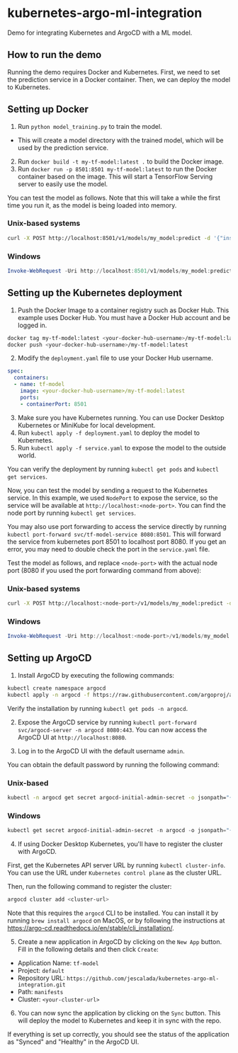# kubernetes-argo-ml-integration
Demo for integrating Kubernetes and ArgoCD with a ML model.

## How to run the demo
Running the demo requires Docker and Kubernetes. First, we need to set the prediction service in a Docker container. Then, we can deploy the model to Kubernetes.

## Setting up Docker
1. Run `python model_training.py` to train the model.
- This will create a model directory with the trained model, which will be used by the prediction service.
2. Run `docker build -t my-tf-model:latest .` to build the Docker image.
3. Run `docker run -p 8501:8501 my-tf-model:latest` to run the Docker container based on the image. This will start a TensorFlow Serving server to easily use the model.

You can test the model as follows. Note that this will take a while the first time you run it, as the model is being loaded into memory.

### Unix-based systems
```bash
curl -X POST http://localhost:8501/v1/models/my_model:predict -d '{"instances": [[0.1, 0.2, 0.3, 0.4, 0.5, 0.6, 0.7, 0.8, 0.9, 1.0]]}'
```

### Windows
```powershell
Invoke-WebRequest -Uri http://localhost:8501/v1/models/my_model:predict -Method POST -Body '{"instances": [[0.1, 0.2, 0.3, 0.4, 0.5, 0.6, 0.7, 0.8, 0.9, 1.0]]}' -ContentType "application/json"
```

## Setting up the Kubernetes deployment
1. Push the Docker Image to a container registry such as Docker Hub. This example uses Docker Hub. You must have a Docker Hub account and be logged in.
```bash
docker tag my-tf-model:latest <your-docker-hub-username>/my-tf-model:latest
docker push <your-docker-hub-username>/my-tf-model:latest
```

2. Modify the `deployment.yaml` file to use your Docker Hub username.
```yaml
spec:
  containers:
  - name: tf-model
    image: <your-docker-hub-username>/my-tf-model:latest
    ports:
    - containerPort: 8501
```

3. Make sure you have Kubernetes running. You can use Docker Desktop Kubernetes or MiniKube for local development.
4. Run `kubectl apply -f deployment.yaml` to deploy the model to Kubernetes.
5. Run `kubectl apply -f service.yaml` to expose the model to the outside world.

You can verify the deployment by running `kubectl get pods` and `kubectl get services`.

Now, you can test the model by sending a request to the Kubernetes service. In this example, we used `NodePort` to expose the service, so the service will be available at `http://localhost:<node-port>`. You can find the node port by running `kubectl get services`.

You may also use port forwarding to access the service directly by running `kubectl port-forward svc/tf-model-service 8080:8501`. This will forward the service from kubernetes port 8501 to localhost port 8080. If you get an error, you may need to double check the port in the `service.yaml` file.

Test the model as follows, and replace `<node-port>` with the actual node port (8080 if you used the port forwarding command from above):

### Unix-based systems
```bash
curl -X POST http://localhost:<node-port>/v1/models/my_model:predict -d '{"instances": [[0.1, 0.2, 0.3, 0.4, 0.5, 0.6, 0.7, 0.8, 0.9, 1.0]]}'
```

### Windows
```powershell
Invoke-WebRequest -Uri http://localhost:<node-port>/v1/models/my_model:predict -Method POST -Body '{"instances": [[0.1, 0.2, 0.3, 0.4, 0.5, 0.6, 0.7, 0.8, 0.9, 1.0]]}' -ContentType "application/json"
```

## Setting up ArgoCD

1. Install ArgoCD by executing the following commands:
```bash
kubectl create namespace argocd
kubectl apply -n argocd -f https://raw.githubusercontent.com/argoproj/argo-cd/stable/manifests/install.yaml
```

Verify the installation by running `kubectl get pods -n argocd`.

2. Expose the ArgoCD service by running `kubectl port-forward svc/argocd-server -n argocd 8080:443`. You can now access the ArgoCD UI at `http://localhost:8080`.

3. Log in to the ArgoCD UI with the default username `admin`.

You can obtain the default password by running the following command:

### Unix-based
```bash
kubectl -n argocd get secret argocd-initial-admin-secret -o jsonpath="{.data.password}" | base64 -d`
```

### Windows
```powershell
kubectl get secret argocd-initial-admin-secret -n argocd -o jsonpath="{.data.password}" | ForEach-Object { [System.Text.Encoding]::UTF8.GetString([Convert]::FromBase64String($_)) }
```

4. If using Docker Desktop Kubernetes, you'll have to register the cluster with ArgoCD.

First, get the Kubernetes API server URL by running `kubectl cluster-info`. You can use the URL under `Kubernetes control plane` as the cluster URL.

Then, run the following command to register the cluster:
```bash
argocd cluster add <cluster-url>
```

Note that this requires the `argocd` CLI to be installed. You can install it by running `brew install argocd` on MacOS, or by following the instructions at https://argo-cd.readthedocs.io/en/stable/cli_installation/.

5. Create a new application in ArgoCD by clicking on the `New App` button. Fill in the following details and then click `Create`:
- Application Name: `tf-model`
- Project: `default`
- Repository URL: `https://github.com/jescalada/kubernetes-argo-ml-integration.git`
- Path: `manifests`
- Cluster: `<your-cluster-url>`

6. You can now sync the application by clicking on the `Sync` button. This will deploy the model to Kubernetes and keep it in sync with the repo.

If everything is set up correctly, you should see the status of the application as "Synced" and "Healthy" in the ArgoCD UI.

